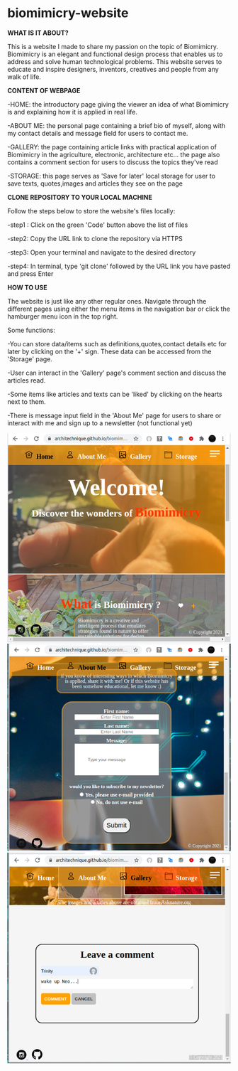 # biomimicry-website

**WHAT IS IT ABOUT?**

This is a website I made to share my passion on the topic of Biomimicry. Biomimicry is an elegant and functional design process that enables us
to address and solve human technological problems. This website serves to educate and inspire designers, inventors, creatives and people from any walk of life.


**CONTENT OF WEBPAGE**

-HOME: the introductory page giving the viewer an idea of what Biomimicry is and explaining how it is applied in real life.
        
        
-ABOUT ME: the personal page containing a brief bio of myself, along with my contact details and message field for users to contact me.


-GALLERY: the page containing article links with practical application of Biomimicry in the agriculture, electronic, architecture etc...
          the page also contains a comment section for users to discuss the topics they've read
          
          
-STORAGE: this page serves as 'Save for later' local storage for user to save texts, quotes,images and articles they see on the page



**CLONE REPOSITORY TO YOUR LOCAL MACHINE**

Follow the steps below to store the website's files locally:


-step1 : Click on the green 'Code' button above the list of files

-step2: Copy the URL link to clone the repository via HTTPS

-step3: Open your terminal and navigate to the desired directory

-step4: In terminal, type 'git clone' followed by the URL link you have pasted and press Enter




**HOW TO USE**

The website is just like any other regular ones. Navigate through the different pages using either the menu
items in the navigation bar or click the hamburger menu icon in the top right.


Some functions:

-You can store data/items such as definitions,quotes,contact details etc for later by clicking on the '+' sign. These data
can be accessed from the 'Storage' page.

-User can interact in the 'Gallery' page's comment section and discuss the articles read.

-Some items like articles and texts can be 'liked' by clicking on the hearts next to them.

-There is message input field in the 'About Me' page for users to share or interact with me and sign up to a newsletter (not functional yet)

![plot](./images/biomimic2.png)
![plot](./images/biomimic1.png)
![plot](./images/biomimic3.png)

